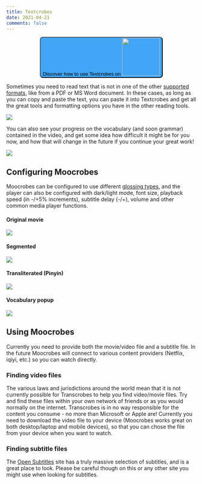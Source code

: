```yaml
---
title: Textcrobes
date: 2021-04-21
comments: false
---
```


<p style="text-align:center"><a style="color:white" target="_blank" href="https://youtu.be/TUskK-mtz_c"><button style="border-radius: 8px;text-align:center;background-color:#42a5f5;">Discover how to use Textcrobes on <img style="width:100px;display:inline;" src="/img/yt_logo_rgb_light.png" /></button></a></p>

Sometimes you need to read text that is not in one of the other [supported formats](/page/software/learn/home), like from a PDF or MS Word document. In these cases, as long as you can copy and paste the text, you can paste it into Textcrobes and get all the great tools and formatting options you have in the other reading tools.

<img style="max-width:70%" src="/img/contents/contents-show3.png"/>

You can also see your progress on the vocabulary (and soon grammar) contained in the video, and get some idea how difficult it might be for you now, and how that will change in the future if you continue your great work!

<img style="max-width:70%" src="/img/contents/contents-show4.png"/>


## Configuring Moocrobes
Moocrobes can be configured to use different [glossing types](/page/software/configure/glossing), and the player can also be configured with dark/light mode, font size, playback speed (in -/+5% increments), subtitle delay (-/+), volume and other common media player functions.

#### Original movie
<img style="max-width:60%" src="/img/moocrobes/wander1.png"/>
<br/>

#### Segmented
<img style="max-width:60%" src="/img/moocrobes/wander2.png"/>
<br/>

#### Transliterated (Pinyin)
<img style="max-width:60%" src="/img/moocrobes/wander3.png"/>
<br/>

#### Vocabulary popup
<img style="max-width:100%" src="/img/moocrobes/wander5.png"/>

## Using Moocrobes

Currently you need to provide both the movie/video file and a subtitle file. In the future Moocrobes will connect to various content providers (Netflix, iqiyi, etc.) so you can watch directly.

### Finding video files
The various laws and jurisdictions around the world mean that it is not currently possible for Transcrobes to help you find video/movie files. Try and find these files within your own network of friends or as you would normally on the internet. Transcrobes is in no way responsible for the content you consume - no more than Microsoft or Apple are! Currently you need to download the video file to your device (Moocrobes works great on both desktop/laptop and mobile devices), so that you can chose the file from your device when you want to watch.

### Finding subtitle files
The [Open Subtitles](https://www.opensubtitles.org/en/search/subs) site has a truly massive selection of subtitles, and is a great place to look. Please be careful though on this or any other site you might use when looking for subtitles.
